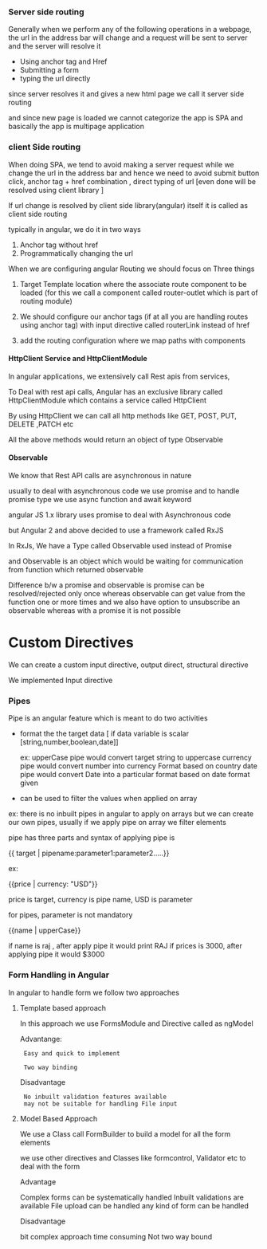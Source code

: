 ### Server side routing

Generally when we perform any of the following operations in a webpage, the 
url in the address bar will change and a request will be sent to server
and the server will resolve it

* Using anchor tag and Href
* Submitting a form
* typing the url directly

since server resolves it and gives a new html page we call it server side
routing

and since new page is loaded we cannot categorize the app is SPA and basically
the app is multipage application

### client Side routing

When doing SPA, we tend to avoid making a server request
while we change the url in the address bar and hence
we need to avoid submit button click, anchor tag + href combination
, direct typing of url [even done will be resolved using client library ]

If url change is resolved by client side library(angular) itself it
is called as client side routing

typically in angular, we do it in two ways

1. Anchor tag without href
2. Programmatically changing the url

When we are configuring angular Routing we should focus on Three things

1. Target Template location where the associate route component to be loaded
(for this we call a component called router-outlet which is part of routing module)

2. We should configure our anchor tags (if at all you are handling
routes using anchor tag)  with input directive called routerLink
instead of href

3. add the routing configuration where we map paths with components


#### HttpClient Service and HttpClientModule

In angular applications, we extensively call Rest apis from 
services,

To Deal with rest api calls, Angular has an exclusive library
called HttpClientModule which contains a service called HttpClient

By using HttpClient we can call all http methods like GET, POST, PUT, DELETE ,PATCH etc

All the above methods would return an object of type Observable

#### Observable

We know that Rest API calls are asynchronous in nature

usually to deal with asynchronous code we use promise and
to handle promise type we use async function and await keyword

angular JS 1.x library uses promise to deal with Asynchronous code

but Angular 2 and above decided to use a framework called RxJS

In RxJs, We have a Type called Observable used instead of
Promise

and Observable is an object which would be waiting
for communication from function which returned observable

Difference b/w a promise and observable is promise can be resolved/rejected
only once whereas observable can get value from the function one or more times
and we also have option to unsubscribe an observable whereas with a promise
it is not possible
# Custom Directives

   We can create a custom input directive, output direct, structural directive
  
  We implemented Input directive
### Pipes

  Pipe  is an angular feature which is meant to do two activities

  * format the the target data [ if data variable is scalar [string,number,boolean,date]]

    ex:  upperCase pipe would convert target string to uppercase
         currency pipe would convert number into currency Format based on country
         date pipe would convert Date into a particular format based on date format given


  * can be used to filter the values when applied on array

  ex:  there is no inbuilt pipes in angular to apply on arrays
  but we can create our own pipes, usually if we apply pipe on array
  we filter elements


  pipe has three parts and syntax of applying pipe is

  {{ target | pipename:parameter1:parameter2.....}}

   ex: 

   {{price | currency: "USD"}}

   price is target, currency is pipe name, USD is parameter

   for pipes, parameter is not mandatory

   {{name | upperCase}}

   if name is raj , after apply pipe it would print RAJ
   if prices is 3000, after applying pipe it would $3000

   


### Form Handling in Angular 

   In angular to handle form we follow two approaches

   1. Template based approach
      
         In this approach we use FormsModule and Directive called as ngModel

         Advantange:

           Easy and quick to implement

           Two way binding

         Disadvantage

           No inbuilt validation features available
           may not be suitable for handling File input  

   2. Model Based Approach

         We use a Class call FormBuilder to build a model for all
         the form elements

         we use other directives and Classes like formcontrol, Validator
         etc to deal with the form

         Advantage

         Complex forms can be systematically handled
         Inbuilt validations are available
         File upload can be handled
         any kind of form can be handled

         Disadvantage

         bit complex approach
         time consuming
         Not two way bound